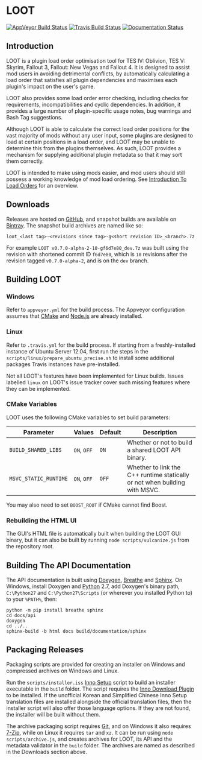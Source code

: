 # LOOT

[![AppVeyor Build Status](https://ci.appveyor.com/api/projects/status/github/loot/loot?branch=dev&svg=true)](https://ci.appveyor.com/project/WrinklyNinja/loot)
[![Travis Build Status](https://travis-ci.org/loot/loot.svg?branch=dev)](https://travis-ci.org/loot/loot)
[![Documentation Status](https://readthedocs.org/projects/loot/badge/?version=latest)](http://loot.readthedocs.io/en/latest/?badge=latest)

## Introduction

LOOT is a plugin load order optimisation tool for TES IV: Oblivion, TES V: Skyrim, Fallout 3, Fallout: New Vegas and Fallout 4. It is designed to assist mod users in avoiding detrimental conflicts, by automatically calculating a load order that satisfies all plugin dependencies and maximises each plugin's impact on the user's game.

LOOT also provides some load order error checking, including checks for requirements, incompatibilities and cyclic dependencies. In addition, it provides a large number of plugin-specific usage notes, bug warnings and Bash Tag suggestions.

Although LOOT is able to calculate the correct load order positions for the vast majority of mods without any user input, some plugins are designed to load at certain positions in a load order, and LOOT may be unable to determine this from the plugins themselves. As such, LOOT provides a mechanism for supplying additional plugin metadata so that it may sort them correctly.

LOOT is intended to make using mods easier, and mod users should still possess a working knowledge of mod load ordering. See [Introduction To Load Orders](https://loot.github.io/docs/help/Introduction-To-Load-Orders) for an overview.

## Downloads

Releases are hosted on [GitHub](https://github.com/loot/loot/releases), and snapshot builds are available on [Bintray](https://bintray.com/wrinklyninja/loot). The snapshot build archives are named like so:

```
loot_<last tag>-<revisions since tag>-g<short revision ID>_<branch>.7z
```

For example `LOOT v0.7.0-alpha-2-10-gf6d7e80_dev.7z` was built using the revision with shortened commit ID `f6d7e80`, which is `10` revisions after the revision tagged `v0.7.0-alpha-2`, and is on the `dev` branch.

## Building LOOT

### Windows

Refer to `appveyor.yml` for the build process. The Appveyor configuration assumes that [CMake](https://cmake.org) and [Node.js](https://nodejs.org/) are already installed.

### Linux

Refer to `.travis.yml` for the build process. If starting from a freshly-installed instance of Ubuntu Server 12.04, first run the steps in the `scripts/linux/prepare_ubuntu_precise.sh` to install some additional packages Travis instances have pre-installed.

Not all LOOT's features have been implemented for Linux builds. Issues labelled
`linux` on LOOT's issue tracker cover such missing features where they can be
implemented.

### CMake Variables

LOOT uses the following CMake variables to set build parameters:

Parameter | Values | Default |Description
----------|--------|---------|-----------
`BUILD_SHARED_LIBS` | `ON`, `OFF` | `ON` | Whether or not to build a shared LOOT API binary.
`MSVC_STATIC_RUNTIME` | `ON`, `OFF` | `OFF` | Whether to link the C++ runtime statically or not when building with MSVC.

You may also need to set `BOOST_ROOT` if CMake cannot find Boost.

### Rebuilding the HTML UI

The GUI's HTML file is automatically built when building the LOOT GUI binary, but it can also be built by running `node scripts/vulcanize.js` from the repository root.

## Building The API Documentation

The API documentation is built using [Doxygen](http://www.stack.nl/~dimitri/doxygen/), [Breathe](https://breathe.readthedocs.io/en/latest/) and [Sphinx](http://www.sphinx-doc.org/en/stable/). On Windows, install Doxygen and [Python](https://www.python.org) 2.7, add Doxygen's binary path, `C:\Python27` and `C:\Python27\Scripts` (or wherever you installed Python to) to your `%PATH%`, then:

```
python -m pip install breathe sphinx
cd docs/api
doxygen
cd ../..
sphinx-build -b html docs build/documentation/sphinx
```

## Packaging Releases

Packaging scripts are provided for creating an installer on Windows and compressed archives on Windows and Linux.

Run the `scripts/installer.iss` [Inno Setup](http://www.jrsoftware.org/isinfo.php) script to build an installer executable in the `build` folder. The script requires the [Inno Download Plugin](https://bitbucket.org/mitrich_k/inno-download-plugin) to be installed. If the unofficial Korean and Simplified Chinese Inno Setup translation files are installed alongside the official translation files, then the installer script will also offer those language options. If they are not found, the installer will be built without them.

The archive packaging script requires [Git](https://git-scm.com/), and on Windows it also requires [7-Zip](http://7-zip.org), while on Linux it requires `tar` and `xz`. It can be run using `node scripts/archive.js`, and creates archives for LOOT, its API and the metadata validator in the `build` folder. The archives are named as described in the Downloads section above.
